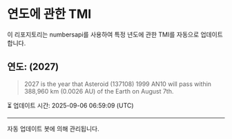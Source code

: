 
# 연도에 관한 TMI

이 리포지토리는 numbersapi를 사용하여 특정 년도에 관한 TMI를 자동으로 업데이트합니다.

## 연도: (2027)
> 2027 is the year that Asteroid (137108) 1999 AN10 will pass within 388,960 km (0.0026 AU) of the Earth on August 7th.

⏳ 업데이트 시간: 2025-09-06 06:59:09 (UTC)

---
자동 업데이트 봇에 의해 관리됩니다.
